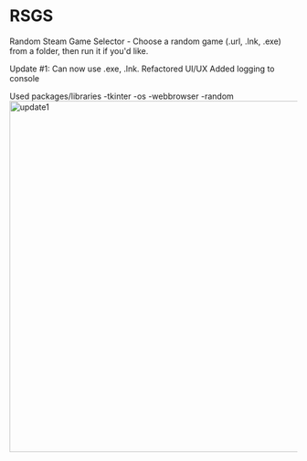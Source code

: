 # RSGS
Random Steam Game Selector - Choose a random game (.url, .lnk, .exe) from a folder, then run it if you'd like. 

Update #1:
Can now use .exe, .lnk. 
Refactored UI/UX
Added logging to console

Used packages/libraries
-tkinter
-os
-webbrowser
-random
<img width="614" alt="update1" src="https://user-images.githubusercontent.com/30908995/155934049-1ae5a2e1-1887-4944-bc3a-e41080dda228.png">